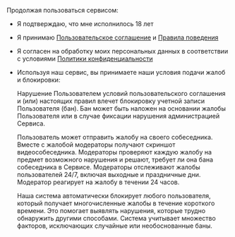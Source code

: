 Продолжая пользоваться сервисом:

* Я подтверждаю, что мне исполнилось 18 лет
* Я принимаю [Пользовательское соглашение](./agreement.md) и [Правила поведения](./rules.md)
* Я согласен на обработку моих персональных данных в соответствии с условиями [Политики конфиденциальности](./politics.md)
* Используя наш сервис, вы принимаете наши условия подачи жалоб и блокировки:


  Нарушение Пользователем условий пользовательского соглашения и (или) настоящих правил влечет блокировку учетной записи Пользователя (бан). Бан может быть наложен на основании     жалобы Пользователя или в случае фиксации нарушения администрацией Сервиса.

  Пользователь может отправить жалобу на своего собеседника. Вместе с жалобой модераторы получают скриншот видеособеседника. Модераторы проверяют каждую жалобу на предмет    возможного нарушения и решают, требует ли она бана собеседника в Сервисе. Модераторы отслеживают жалобы 
  пользователей 24/7, включая выходные и праздничные дни. Модератор реагирует на жалобу в течении 24 часов.

  Наша система автоматически блокирует любого пользователя, который получает многочисленные жалобы в течение короткого времени. Это помогает выявлять нарушения, которые трудно    обнаружить другими способами. Система учитывает множество факторов, исключающих случайные или необоснованные баны.

